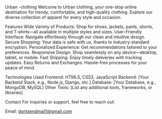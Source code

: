 Urban -clothing
Welcome to Urban clothing,
your one-stop online destination for trendy, comfortable, and high-quality clothing.
Explore our diverse collection of apparel for every style and occasion.

Features
Wide Variety of Products: Shop for shoes, jackets, pants, shorts, and T-shirts—all available in multiple styles and sizes.
User-Friendly Interface: Navigate effortlessly through our clean and intuitive design.
Secure Shopping: Your data is safe with us, thanks to industry-standard encryption.
Personalized Experience: Get recommendations tailored to your preferences.
Responsive Design: Shop seamlessly on any device—desktop, tablet, or mobile.
Fast Shipping: Enjoy timely deliveries with tracking updates.
Easy Returns and Exchanges: Hassle-free processes for your peace of mind.

Technologies Used
Frontend: HTML5, CSS3, JavaScript
Backend: [Your Backend Stack, e.g., Node.js, Django, etc.]
Database: [Your Database, e.g., MongoDB, MySQL]
Other Tools: [List any additional tools, frameworks, or libraries]

Contact
For inquiries or support, feel free to reach out:

Email: dontsendmail1@gmail.com
